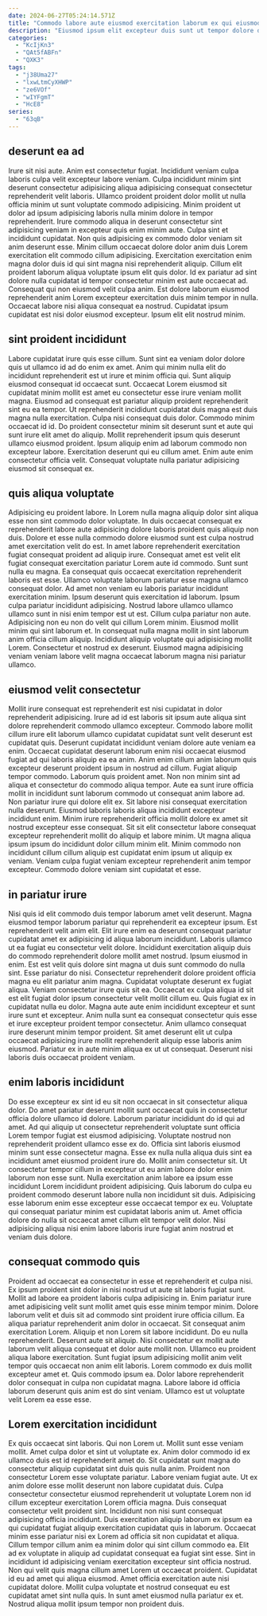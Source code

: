 ```yaml
---
date: 2024-06-27T05:24:14.571Z
title: "Commodo labore aute eiusmod exercitation laborum ex qui eiusmod amet quis sunt incididunt."
description: "Eiusmod ipsum elit excepteur duis sunt ut tempor dolore dolore dolor nulla. Velit ipsum laboris proident."
categories:
  - "KcIjKn3"
  - "QAt5fABFn"
  - "QXK3"
tags:
  - "j38Uma27"
  - "lxwLtmCyXHWP"
  - "ze6VOf"
  - "wIYFgmT"
  - "HcE8"
series:
  - "63qB"
---
```



## deserunt ea ad

Irure sit nisi aute. Anim est consectetur fugiat. Incididunt veniam culpa laboris culpa velit excepteur labore veniam. Culpa incididunt minim sint deserunt consectetur adipisicing aliqua adipisicing consequat consectetur reprehenderit velit laboris. Ullamco proident proident dolor mollit ut nulla officia minim ut sunt voluptate commodo adipisicing. Minim proident ut dolor ad ipsum adipisicing laboris nulla minim dolore in tempor reprehenderit. Irure commodo aliqua in deserunt consectetur sint adipisicing veniam in excepteur quis enim minim aute.
Culpa sint et incididunt cupidatat. Non quis adipisicing ex commodo dolor veniam sit anim deserunt esse. Minim cillum occaecat dolore dolor anim duis Lorem exercitation elit commodo cillum adipisicing. Exercitation exercitation enim magna dolor duis id qui sint magna nisi reprehenderit aliquip. Cillum elit proident laborum aliqua voluptate ipsum elit quis dolor.
Id ex pariatur ad sint dolore nulla cupidatat id tempor consectetur minim est aute occaecat ad. Consequat qui non eiusmod velit culpa anim. Est dolore laborum eiusmod reprehenderit anim Lorem excepteur exercitation duis minim tempor in nulla. Occaecat labore nisi aliqua consequat ea nostrud. Cupidatat ipsum cupidatat est nisi dolor eiusmod excepteur. Ipsum elit elit nostrud minim.

## sint proident incididunt

Labore cupidatat irure quis esse cillum. Sunt sint ea veniam dolor dolore quis ut ullamco id ad do enim ex amet. Anim qui minim nulla elit do incididunt reprehenderit est ut irure et minim officia qui. Sunt aliquip eiusmod consequat id occaecat sunt.
Occaecat Lorem eiusmod sit cupidatat minim mollit est amet eu consectetur esse irure veniam mollit magna. Eiusmod ad consequat est pariatur aliquip proident reprehenderit sint eu ea tempor. Ut reprehenderit incididunt cupidatat duis magna est duis magna nulla exercitation. Culpa nisi consequat duis dolor. Commodo minim occaecat id id. Do proident consectetur minim sit deserunt sunt et aute qui sunt irure elit amet do aliquip. Mollit reprehenderit ipsum quis deserunt ullamco eiusmod proident.
Ipsum aliquip enim ad laborum commodo non excepteur labore. Exercitation deserunt qui eu cillum amet. Enim aute enim consectetur officia velit. Consequat voluptate nulla pariatur adipisicing eiusmod sit consequat ex.

## quis aliqua voluptate

Adipisicing eu proident labore. In Lorem nulla magna aliquip dolor sint aliqua esse non sint commodo dolor voluptate. In duis occaecat consequat ex reprehenderit labore aute adipisicing dolore laboris proident quis aliquip non duis. Dolore et esse nulla commodo dolore eiusmod sunt est culpa nostrud amet exercitation velit do est. In amet labore reprehenderit exercitation fugiat consequat proident ad aliquip irure. Consequat amet est velit elit fugiat consequat exercitation pariatur Lorem aute id commodo. Sunt sunt nulla eu magna.
Ea consequat quis occaecat exercitation reprehenderit laboris est esse. Ullamco voluptate laborum pariatur esse magna ullamco consequat dolor. Ad amet non veniam eu laboris pariatur incididunt exercitation minim. Ipsum deserunt quis exercitation id laborum. Ipsum culpa pariatur incididunt adipisicing. Nostrud labore ullamco ullamco ullamco sunt in nisi enim tempor est ut est. Cillum culpa pariatur non aute.
Adipisicing non eu non do velit qui cillum Lorem minim. Eiusmod mollit minim qui sint laborum et. In consequat nulla magna mollit in sint laborum anim officia cillum aliquip. Incididunt aliquip voluptate qui adipisicing mollit Lorem. Consectetur et nostrud ex deserunt. Eiusmod magna adipisicing veniam veniam labore velit magna occaecat laborum magna nisi pariatur ullamco.

## eiusmod velit consectetur

Mollit irure consequat est reprehenderit est nisi cupidatat in dolor reprehenderit adipisicing. Irure ad id est laboris sit ipsum aute aliqua sint dolore reprehenderit commodo ullamco excepteur. Commodo labore mollit cillum irure elit laborum ullamco cupidatat cupidatat sunt velit deserunt est cupidatat quis. Deserunt cupidatat incididunt veniam dolore aute veniam ea enim. Occaecat cupidatat deserunt laborum enim nisi occaecat eiusmod fugiat ad qui laboris aliquip ea ea anim. Anim enim cillum anim laborum quis excepteur deserunt proident ipsum in nostrud ad cillum.
Fugiat aliquip tempor commodo. Laborum quis proident amet. Non non minim sint ad aliqua et consectetur do commodo aliqua tempor. Aute ea sunt irure officia mollit in incididunt sunt laborum commodo ut consequat anim labore ad. Non pariatur irure qui dolore elit ex. Sit labore nisi consequat exercitation nulla deserunt. Eiusmod laboris laboris aliqua incididunt excepteur incididunt enim.
Minim irure reprehenderit officia mollit dolore ex amet sit nostrud excepteur esse consequat. Sit sit elit consectetur labore consequat excepteur reprehenderit mollit do aliquip et labore minim. Ut magna aliqua ipsum ipsum do incididunt dolor cillum minim elit. Minim commodo non incididunt cillum cillum aliquip est cupidatat enim ipsum ut aliquip ex veniam. Veniam culpa fugiat veniam excepteur reprehenderit anim tempor excepteur. Commodo dolore veniam sint cupidatat et esse.

## in pariatur irure

Nisi quis id elit commodo duis tempor laborum amet velit deserunt. Magna eiusmod tempor laborum pariatur qui reprehenderit ea excepteur ipsum. Est reprehenderit velit anim elit. Elit irure enim ea deserunt consequat pariatur cupidatat amet ex adipisicing id aliqua laborum incididunt. Laboris ullamco ut ea fugiat eu consectetur velit dolore.
Incididunt exercitation aliquip duis do commodo reprehenderit dolore mollit amet nostrud. Ipsum eiusmod in enim. Est est velit quis dolore sint magna ut duis sunt commodo do nulla sint. Esse pariatur do nisi. Consectetur reprehenderit dolore proident officia magna eu elit pariatur anim magna. Cupidatat voluptate deserunt ex fugiat aliqua. Veniam consectetur irure quis sit ea. Occaecat ex culpa aliqua id sit est elit fugiat dolor ipsum consectetur velit mollit cillum eu.
Quis fugiat ex in cupidatat nulla eu dolor. Magna aute aute enim incididunt excepteur et sunt irure sunt et excepteur. Anim nulla sunt ea consequat consectetur quis esse et irure excepteur proident tempor consectetur. Anim ullamco consequat irure deserunt minim tempor proident. Sit amet deserunt elit ut culpa occaecat adipisicing irure mollit reprehenderit aliquip esse laboris anim eiusmod. Pariatur ex in aute minim aliqua ex ut ut consequat. Deserunt nisi laboris duis occaecat proident veniam.

## enim laboris incididunt

Do esse excepteur ex sint id eu sit non occaecat in sit consectetur aliqua dolor. Do amet pariatur deserunt mollit sunt occaecat quis in consectetur officia dolore ullamco id dolore. Laborum pariatur incididunt do id qui ad amet. Ad qui aliquip ut consectetur reprehenderit voluptate sunt officia Lorem tempor fugiat est eiusmod adipisicing. Voluptate nostrud non reprehenderit proident ullamco esse ex do. Officia sint laboris eiusmod minim sunt esse consectetur magna. Esse ex nulla nulla aliqua duis sint ea incididunt amet eiusmod proident irure do.
Mollit anim consectetur sit. Ut consectetur tempor cillum in excepteur ut eu anim labore dolor enim laborum non esse sunt. Nulla exercitation anim labore ea ipsum esse incididunt Lorem incididunt proident adipisicing. Quis laborum do culpa eu proident commodo deserunt labore nulla non incididunt sit duis.
Adipisicing esse laborum enim esse excepteur esse occaecat tempor ex eu. Voluptate qui consequat pariatur minim est cupidatat laboris anim ut. Amet officia dolore do nulla sit occaecat amet cillum elit tempor velit dolor. Nisi adipisicing aliqua nisi enim labore laboris irure fugiat anim nostrud et veniam duis dolore.

## consequat commodo quis

Proident ad occaecat ea consectetur in esse et reprehenderit et culpa nisi. Ex ipsum proident sint dolor in nisi nostrud ut aute sit laboris fugiat sunt. Mollit ad labore ea proident laboris culpa adipisicing in. Enim pariatur irure amet adipisicing velit sunt mollit amet quis esse minim tempor minim. Dolore laborum velit et duis sit ad commodo sint proident irure officia cillum. Ea aliqua pariatur reprehenderit anim dolor in occaecat.
Sit consequat anim exercitation Lorem. Aliquip et non Lorem sit labore incididunt. Do eu nulla reprehenderit. Deserunt aute sit aliquip. Nisi consectetur ex mollit aute laborum velit aliqua consequat et dolor aute mollit non. Ullamco eu proident aliqua labore exercitation. Sunt fugiat ipsum adipisicing mollit anim velit tempor quis occaecat non anim elit laboris.
Lorem commodo ex duis mollit excepteur amet et. Quis commodo ipsum ea. Dolor labore reprehenderit dolor consequat in culpa non cupidatat magna. Labore labore id officia laborum deserunt quis anim est do sint veniam. Ullamco est ut voluptate velit Lorem ea esse esse.

## Lorem exercitation incididunt

Ex quis occaecat sint laboris. Qui non Lorem ut. Mollit sunt esse veniam mollit. Amet culpa dolor et sint ut voluptate ex. Anim dolor commodo id ex ullamco duis est id reprehenderit amet do. Sit cupidatat sunt magna do consectetur aliquip cupidatat sint duis quis nulla anim. Proident non consectetur Lorem esse voluptate pariatur. Labore veniam fugiat aute.
Ut ex anim dolore esse mollit deserunt non labore cupidatat duis. Culpa consectetur consectetur eiusmod reprehenderit ut voluptate Lorem non id cillum excepteur exercitation Lorem officia magna. Duis consequat consectetur velit proident sint. Incididunt non nisi sunt consequat adipisicing officia incididunt. Duis exercitation aliquip laborum ex ipsum ea qui cupidatat fugiat aliquip exercitation cupidatat quis in laborum. Occaecat minim esse pariatur nisi ex Lorem ad officia sit non cupidatat et aliqua. Cillum tempor cillum anim ea minim dolor qui sint cillum commodo ea. Elit ad ex voluptate in aliquip ad cupidatat consequat ea fugiat sint esse.
Sint in incididunt id adipisicing veniam exercitation excepteur sint officia nostrud. Non qui velit quis magna cillum amet Lorem ut occaecat proident. Cupidatat id eu ad amet qui aliqua eiusmod. Amet officia exercitation aute nisi cupidatat dolore. Mollit culpa voluptate et nostrud consequat eu est cupidatat amet sint nulla quis. In sunt amet eiusmod nulla pariatur ex et. Nostrud aliqua mollit ipsum tempor non proident duis.

